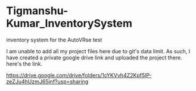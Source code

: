 # Tigmanshu-Kumar_InventorySystem
inventory system for the AutoVRse test

I am unable to add all my project files here due to git's data limit. As such, I have created a private google drive  link and uploaded the project there.
here's the link.


https://drive.google.com/drive/folders/1cYKVvh4Z2Kpf5lP-zeZJu4hUzmJ65jnf?usp=sharing


